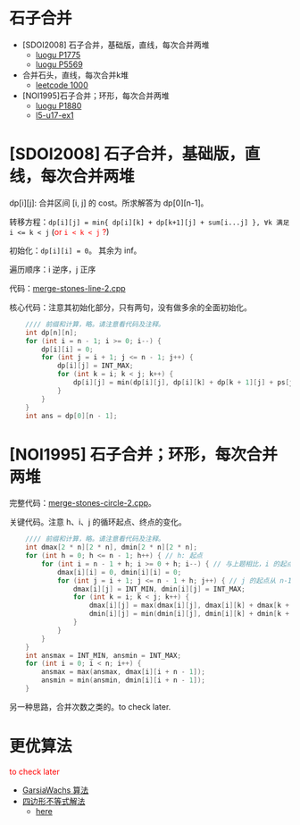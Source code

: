 # 石子合并

- [SDOI2008] 石子合并，基础版，直线，每次合并两堆
  - [luogu P1775](https://www.luogu.com.cn/problem/P1775)
  - [luogu P5569](https://www.luogu.com.cn/problem/P5569)
- 合并石头，直线，每次合并k堆
  - [leetcode 1000](https://leetcode.cn/problems/minimum-cost-to-merge-stones/)
- [NOI1995]石子合并；环形，每次合并两堆
  - [luogu P1880](https://www.luogu.com.cn/problem/P1880)
  - [l5-u17-ex1](https://oj.youdao.com/course/37/286/1#/1/14362)



# [SDOI2008] 石子合并，基础版，直线，每次合并两堆

dp[i][j]: 合并区间 [i, j] 的 cost。所求解答为 dp[0][n-1]。

转移方程：`dp[i][j] = min⁡{ dp[i][k] + dp[k+1][j] + sum[i...j] }, ∀k 满足 i <= k < j` (<font color="red">or `i < k < j` ?</font>)

初始化：`dp[i][i] = 0`。 其余为 inf。

遍历顺序：i 逆序，j 正序

代码：[merge-stones-line-2.cpp](code/merge-stones-line-2.cpp)

核心代码：注意其初始化部分，只有两句，没有做多余的全面初始化。

```c++
    //// 前缀和计算，略。请注意看代码及注释。
    int dp[n][n];
    for (int i = n - 1; i >= 0; i--) {
        dp[i][i] = 0;
        for (int j = i + 1; j <= n - 1; j++) {
            dp[i][j] = INT_MAX;
            for (int k = i; k < j; k++) {
                dp[i][j] = min(dp[i][j], dp[i][k] + dp[k + 1][j] + ps[j + 1] - ps[i]);
            }
        }
    }
    int ans = dp[0][n - 1];
```

# [NOI1995] 石子合并；环形，每次合并两堆

完整代码：[merge-stones-circle-2.cpp](code/merge-stones-circle-2.cpp)。

关键代码。注意 h、i、j 的循环起点、终点的变化。

```cpp
    //// 前缀和计算，略。请注意看代码及注释。
    int dmax[2 * n][2 * n], dmin[2 * n][2 * n];
    for (int h = 0; h <= n - 1; h++) { // h: 起点
        for (int i = n - 1 + h; i >= 0 + h; i--) { // 与上题相比，i 的起点、终点都 +=h
            dmax[i][i] = 0, dmin[i][i] = 0;
            for (int j = i + 1; j <= n - 1 + h; j++) { // j 的起点从 n-1 编程 n-1+h
                dmax[i][j] = INT_MIN, dmin[i][j] = INT_MAX;
                for (int k = i; k < j; k++) {
                    dmax[i][j] = max(dmax[i][j], dmax[i][k] + dmax[k + 1][j] + ps[j + 1] - ps[i]);
                    dmin[i][j] = min(dmin[i][j], dmin[i][k] + dmin[k + 1][j] + ps[j + 1] - ps[i]);
                }
            }
        }
    }
    int ansmax = INT_MIN, ansmin = INT_MAX;
    for (int i = 0; i < n; i++) {
        ansmax = max(ansmax, dmax[i][i + n - 1]);
        ansmin = min(ansmin, dmin[i][i + n - 1]);
    }

```

另一种思路，合并次数之类的。to check later.

# 更优算法

<font color="red">to check later</font>
* [GarsiaWachs 算法](https://www.luogu.com.cn/problem/solution/P5569)
* [四边形不等式解法](https://www.luogu.com.cn/problem/solution/P1880)
  - [here](https://www.luogu.com.cn/blog/countercurrent-time/solution-p1880)



